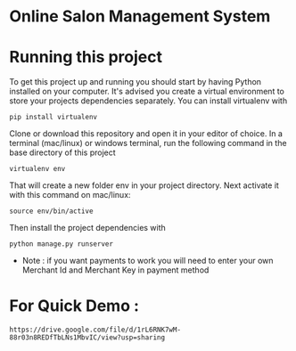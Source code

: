 # Online Salon Management System


# Running this project 

To get this project up and running you should start by having Python installed on your computer. It's advised you create a virtual environment to store your projects dependencies separately. You can install virtualenv with

    pip install virtualenv 

Clone or download this repository and open it in your editor of choice. In a terminal (mac/linux) or windows terminal, run the following command in the base directory of this project

    virtualenv env
That will create a new folder env in your project directory. Next activate it with this command on mac/linux:

    source env/bin/active
Then install the project dependencies with

    python manage.py runserver

* Note : if you want payments to work you will need to enter your own Merchant Id and Merchant Key in payment method

# For Quick Demo :

    https://drive.google.com/file/d/1rL6RNK7wM-88r03n8REDfTbLNs1MbvIC/view?usp=sharing
